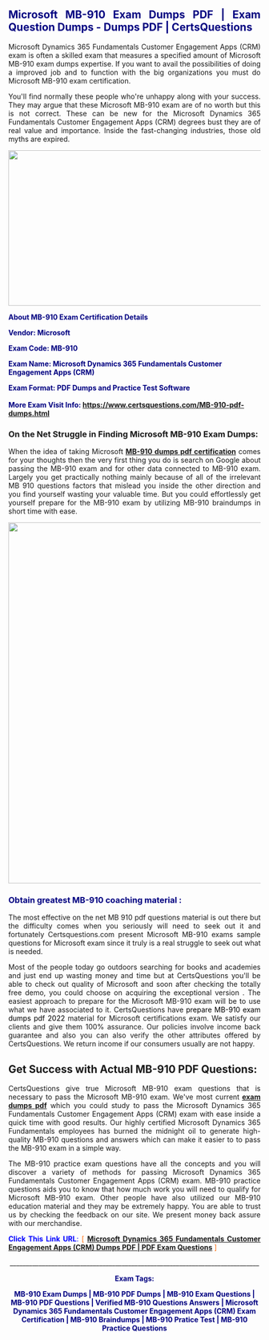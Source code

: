 <h2 style="text-align: justify;"><span style="color: #000080;">Microsoft MB-910 Exam Dumps PDF | Exam Question Dumps - Dumps PDF | CertsQuestions</span></h2>
<p style="text-align: justify;">Microsoft Dynamics 365 Fundamentals Customer Engagement Apps (CRM) exam is often a skilled exam that measures a specified amount of Microsoft  MB-910 exam dumps expertise. If you want to avail the possibilities of doing a improved job and to function with the big organizations you must do Microsoft MB-910 exam certification.</p>
<p style="text-align: justify;">You'll find normally these people who're unhappy along with your success. They may argue that these Microsoft  MB-910 exam are of no worth but this is not correct. These can be new for the Microsoft Dynamics 365 Fundamentals Customer Engagement Apps (CRM) degrees bust they are of real value and importance. Inside the fast-changing industries, those old myths are expired.</p>
<p><img style="display: block; margin-left: auto; margin-right: auto;" src="https://i.imgur.com/eaP4ae9.png" width="840" height="310" /></p>
<p><span style="color: #000080;"><strong>About MB-910 Exam Certification Details</strong></span></p>
<p><span style="color: #000080;"><strong>Vendor: Microsoft<br /></strong></span></p>
<p><span style="color: #000080;"><strong>Exam Code: MB-910</strong></span></p>
<p><span style="color: #000080;"><strong>Exam Name: Microsoft Dynamics 365 Fundamentals Customer Engagement Apps (CRM)</strong></span></p>
<p><span style="color: #000080;"><strong>Exam Format: PDF Dumps and Practice Test Software<br /><br />More Exam Visit Info: <span style="color: #ff6600;"><a href="https://www.certsquestions.com/MB-910-pdf-dumps.html">https://www.certsquestions.com/MB-910-pdf-dumps.html</a></span></strong></span></p>
<h3>On the Net Struggle in Finding Microsoft MB-910 Exam Dumps:</h3>
<p style="text-align: justify;">When the idea of taking Microsoft <a href="https://www.certsquestions.com/MB-910-pdf-dumps.html"><strong> MB-910 dumps pdf certification</strong></a> comes for your thoughts then the very first thing you do is search on Google about passing the MB-910 exam and for other data connected to MB-910 exam. Largely you get practically nothing mainly because of all of the irrelevant MB 910 questions factors that mislead you inside the other direction and you find yourself wasting your valuable time. But you could effortlessly get yourself prepare for the MB-910 exam by utilizing MB-910 braindumps in short time with ease.</p>
<p><a href="https://www.certsquestions.com/MB-910-pdf-dumps.html"><img style="display: block; margin-left: auto; margin-right: auto;" src="https://i.imgur.com/pxhoKQ2.png" width="720" /></a></p>
<h3><span style="color: #000080;">Obtain greatest  MB-910 coaching material :</span></h3>
<p style="text-align: justify;">The most effective on the net MB 910 pdf questions material is out there but the difficulty comes when you seriously will need to seek out it and fortunately Certsquestions.com present Microsoft MB-910 exams sample questions for Microsoft  exam since it truly is a real struggle to seek out what is needed.</p>
<p style="text-align: justify;">Most of the people today go outdoors searching for books and academies and just end up wasting money and time but at CertsQuestions you'll be able to check out quality of Microsoft  and soon after checking the totally free demo, you could choose on acquiring the exceptional version . The easiest approach to prepare for the Microsoft MB-910 exam will be to use what we have associated to it. CertsQuestions have <span style="color: #000000;">prepare MB-910 exam dumps pdf 2022</span> material for Microsoft certifications exam. We satisfy our clients and give them 100% assurance. Our policies involve income back guarantee and also you can also verify the other attributes offered by CertsQuestions. We return income if our consumers usually are not happy.</p>
<h2>Get Success with Actual MB-910 PDF Questions:</h2>
<p style="text-align: justify;">CertsQuestions give true Microsoft MB-910 exam questions that is necessary to pass the Microsoft  MB-910 exam. We've most current<strong>&nbsp;<a href="https://www.certsquestions.com/">exam dumps pdf</a></strong>&nbsp;which you could study to pass the Microsoft Dynamics 365 Fundamentals Customer Engagement Apps (CRM) exam with ease inside a quick time with good results. Our highly certified Microsoft Dynamics 365 Fundamentals employees has burned the midnight oil to generate high-quality MB-910 questions and answers which can make it easier to to pass the MB-910 exam in a simple way.</p>
<p style="text-align: justify;">The MB-910 practice exam questions have all the concepts and you will discover a variety of methods for passing Microsoft Dynamics 365 Fundamentals Customer Engagement Apps (CRM) exam. MB-910 practice questions aids you to know that how much work you will need to qualify for Microsoft  MB-910 exam. Other people have also utilized our MB-910 education material and they may be extremely happy. You are able to trust us by checking the feedback on our site. We present money back assure with our merchandise.</p>
<p style="text-align: justify;"><span style="color: #0000ff;"><strong>Click This Link URL</strong>:</span> <span style="color: #ff6600;">[ <strong><a href="https://www.certsquestions.com/microsoft-dynamics-365-fundamentals-certification.html">Microsoft Dynamics 365 Fundamentals Customer Engagement Apps (CRM) Dumps PDF | PDF Exam Questions</a></strong> ]</span></p>
<p style="text-align: center;">______________________________________________________________________________</p>
<p style="text-align: center;"><span style="color: #000080;"><strong>Exam Tags:</strong></span></p>
<p style="text-align: center;"><span style="color: #000080;"><strong>MB-910 Exam Dumps | MB-910 PDF Dumps | MB-910 Exam Questions | MB-910 PDF Questions | Verified MB-910 Questions Answers | Microsoft Dynamics 365 Fundamentals Customer Engagement Apps (CRM) Exam Certification | MB-910 Braindumps | MB-910 Pratice Test | MB-910 Practice Questions</strong></span></p>
